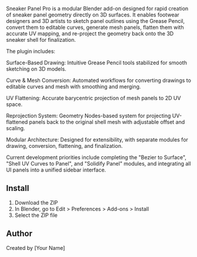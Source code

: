 Sneaker Panel Pro is a modular Blender add-on designed for rapid creation of sneaker panel geometry directly on 3D surfaces. It enables footwear designers and 3D artists to sketch panel outlines using the Grease Pencil, convert them to editable curves, generate mesh panels, flatten them with accurate UV mapping, and re-project the geometry back onto the 3D sneaker shell for finalization.

The plugin includes:

Surface-Based Drawing: Intuitive Grease Pencil tools stabilized for smooth sketching on 3D models.

Curve & Mesh Conversion: Automated workflows for converting drawings to editable curves and mesh with smoothing and merging.

UV Flattening: Accurate barycentric projection of mesh panels to 2D UV space.

Reprojection System: Geometry Nodes-based system for projecting UV-flattened panels back to the original shell mesh with adjustable offset and scaling.

Modular Architecture: Designed for extensibility, with separate modules for drawing, conversion, flattening, and finalization.

Current development priorities include completing the "Bezier to Surface", "Shell UV Curves to Panel", and "Solidify Panel" modules, and integrating all UI panels into a unified sidebar interface.

## Install
1. Download the ZIP
2. In Blender, go to Edit > Preferences > Add-ons > Install
3. Select the ZIP file

## Author
Created by [Your Name]
